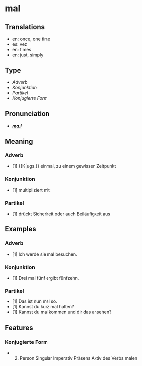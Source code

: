 # mal
## Translations
- en: once, one time
- es: vez
- en: times
- en: just, simply
## Type
- _Adverb_
- _Konjunktion_
- _Partikel_
- _Konjugierte Form_
## Pronunciation
- **_[maːl](https://commons.wikimedia.org/wiki/File:De-mal.ogg)_**
## Meaning
### Adverb
- [1] {{K|ugs.}} einmal, zu einem gewissen Zeitpunkt
### Konjunktion
- [1] multipliziert mit
### Partikel
- [1] drückt Sicherheit oder auch Beiläufigkeit aus
## Examples
### Adverb
- [1] Ich werde sie mal besuchen.
### Konjunktion
- [1] Drei mal fünf ergibt fünfzehn.
### Partikel
- [1] Das ist nun mal so.
- [1] Kannst du kurz mal halten?
- [1] Kannst du mal kommen und dir das ansehen?
## Features
### Konjugierte Form
- 2. Person Singular Imperativ Präsens Aktiv des Verbs malen

